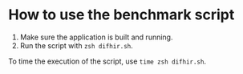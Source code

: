 # How to use the benchmark script

1. Make sure the application is built and running.
2. Run the script with `zsh difhir.sh`.

To time the execution of the script, use `time zsh difhir.sh`.
